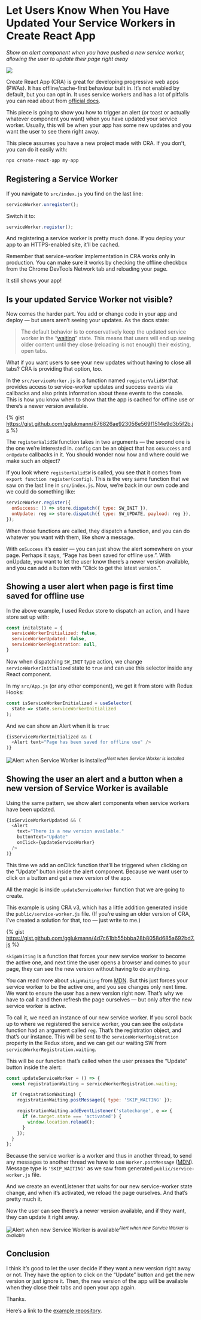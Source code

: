 # Let Users Know When You Have Updated Your Service Workers in Create React App

*Show an alert component when you have pushed a new service worker, allowing the user to update their page right away*

![](https://cdn-images-1.medium.com/max/2000/1*o-uGfk9X59ZU1mloaqxnfA.png)

Create React App (CRA) is great for developing progressive web apps (PWAs). It has offline/cache-first behaviour built in. It’s not enabled by default, but you can opt in. It uses service workers and has a lot of pitfalls you can read about from [official docs](https://create-react-app.dev/docs/making-a-progressive-web-app/).

This piece is going to show you how to trigger an alert (or toast or actually whatever component you want) when you have updated your service worker. Usually, this will be when your app has some new updates and you want the user to see them right away.

This piece assumes you have a new project made with CRA. If you don’t, you can do it easily with:

```javascript
npx create-react-app my-app
```

## Registering a Service Worker

If you navigate to `src/index.js` you find on the last line:

```javascript
serviceWorker.unregister();
```

Switch it to:

```javascript
serviceWorker.register();
```

And registering a service worker is pretty much done. If you deploy your app to an HTTPS-enabled site, it’ll be cached.

Remember that service-worker implementation in CRA works only in production. You can make sure it works by checking the offline checkbox from the Chrome DevTools Network tab and reloading your page.

It still shows your app!

## Is your updated Service Worker not visible?

Now comes the harder part. You add or change code in your app and deploy — but users aren’t seeing your updates. As the docs state:
> The default behavior is to conservatively keep the updated service worker in the “[waiting](https://developers.google.com/web/fundamentals/primers/service-workers/lifecycle#waiting)” state. This means that users will end up seeing older content until they close (reloading is not enough) their existing, open tabs.

What if you want users to see your new updates without having to close all tabs? CRA is providing that option, too.

In the `src/serviceWorker.js` is a function named `registerValidSW` that provides access to service-worker updates and success events via callbacks and also prints information about these events to the console. This is how you know when to show that the app is cached for offline use or there’s a newer version available.

{% gist https://gist.github.com/gglukmann/876826ae923056e569f1514e9d3b5f2b.js %}

The `registerValidSW` function takes in two arguments — the second one is the one we’re interested in. `config` can be an object that has `onSuccess` and `onUpdate` callbacks in it. You should wonder now how and where could we make such an object?

If you look where `registerValidSW` is called, you see that it comes from `export function register(config)`. This is the very same function that we saw on the last line in `src/index.js`. Now, we’re back in our own code and we could do something like:

```javascript
serviceWorker.register({
  onSuccess: () => store.dispatch({ type: SW_INIT }),
  onUpdate: reg => store.dispatch({ type: SW_UPDATE, payload: reg }),
});
```

When those functions are called, they dispatch a function, and you can do whatever you want with them, like show a message.

With `onSuccess` it’s easier — you can just show the alert somewhere on your page. Perhaps it says, “Page has been saved for offline use.”. With onUpdate, you want to let the user know there’s a newer version available, and you can add a button with “Click to get the latest version.”.

## Showing a user alert when page is first time saved for offline use

In the above example, I used Redux store to dispatch an action, and I have store set up with:

```javascript
const initalState = {
  serviceWorkerInitialized: false,
  serviceWorkerUpdated: false,
  serviceWorkerRegistration: null,
}
```

Now when dispatching `SW_INIT` type action, we change `serviceWorkerInitialized` state to `true` and can use this selector inside any React component.

In my `src/App.js` (or any other component), we get it from store with Redux Hooks:

```javascript
const isServiceWorkerInitialized = useSelector(
  state => state.serviceWorkerInitialized
);
```

And we can show an Alert when it is `true`:

```javascript
{isServiceWorkerInitialized && (
  <Alert text="Page has been saved for offline use" />
)}
```

![Alert when Service Worker is installed](https://cdn-images-1.medium.com/max/2000/1*dQ-oTIRtgnbd8PQ84cXJVA.png)<em><sup>Alert when Service Worker is installed</em></sup>

## Showing the user an alert and a button when a new version of Service Worker is available

Using the same pattern, we show alert components when service workers have been updated.

```javascript
{isServiceWorkerUpdated && (
  <Alert
    text="There is a new version available."
    buttonText="Update"
    onClick={updateServiceWorker}
  />
)}
```

This time we add an onClick function that’ll be triggered when clicking on the “Update” button inside the alert component. Because we want user to click on a button and get a new version of the app.

All the magic is inside `updateServiceWorker` function that we are going to create.

This example is using CRA v3, which has a little addition generated inside the `public/service-worker.js` file. (If you’re using an older version of CRA, I’ve created a solution for that, too — just write to me.)

{% gist https://gist.github.com/gglukmann/4d7c61bb55bbba28b8058d685a692bd7.js %}

`skipWaiting` is a function that forces your new service worker to become the active one, and next time the user opens a browser and comes to your page, they can see the new version without having to do anything.

You can read more about `skipWaiting` from [MDN](https://developer.mozilla.org/en-US/docs/Web/API/ServiceWorkerGlobalScope/skipWaiting). But this just forces your service worker to be the active one, and you see changes only next time. We want to ensure the user has a new version right now. That’s why we have to call it and then refresh the page ourselves — but only after the new service worker is active.

To call it, we need an instance of our new service worker. If you scroll back up to where we registered the service worker, you can see the `onUpdate` function had an argument called `reg`. That’s the registration object, and that’s our instance. This will be sent to the `serviceWorkerRegistration` property in the Redux store, and we can get our waiting SW from `serviceWorkerRegistration.waiting`.

This will be our function that’s called when the user presses the “Update” button inside the alert:

```javascript
const updateServiceWorker = () => {
  const registrationWaiting = serviceWorkerRegistration.waiting;

  if (registrationWaiting) {
    registrationWaiting.postMessage({ type: 'SKIP_WAITING' });

    registrationWaiting.addEventListener('statechange', e => {
      if (e.target.state === 'activated') {
        window.location.reload();
      }
    });
  }
};
```

Because the service worker is a worker and thus in another thread, to send any messages to another thread we have to use `Worker.postMessage` ([MDN](https://developer.mozilla.org/en-US/docs/Web/API/Worker/postMessage)). Message type is `'SKIP_WAITING'` as we saw from generated `public/service-worker.js` file.

And we create an eventListener that waits for our new service-worker state change, and when it’s activated, we reload the page ourselves. And that’s pretty much it.

Now the user can see there’s a newer version available, and if they want, they can update it right away.

![Alert when new Service Worker is available](https://cdn-images-1.medium.com/max/2000/1*4k3sIy_o9fICXdJug4wFtA.png)<em><sup>Alert when new Service Worker is available</sup></em>

## Conclusion

I think it’s good to let the user decide if they want a new version right away or not. They have the option to click on the “Update” button and get the new version or just ignore it. Then, the new version of the app will be available when they close their tabs and open your app again.

Thanks.

Here’s a link to the [example repository](https://github.com/gglukmann/cra-sw).
